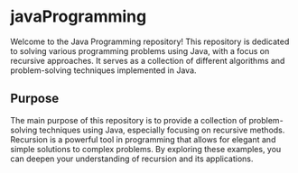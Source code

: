 # javaProgramming
Welcome to the Java Programming repository! This repository is dedicated to solving various programming problems using Java, with a focus on recursive approaches. It serves as a collection of different algorithms and problem-solving techniques implemented in Java.

## Purpose 
The main purpose of this repository is to provide a collection of problem-solving techniques using Java, especially focusing on recursive methods. Recursion is a powerful tool in programming that allows for elegant and simple solutions to complex problems. By exploring these examples, you can deepen your understanding of recursion and its applications.
